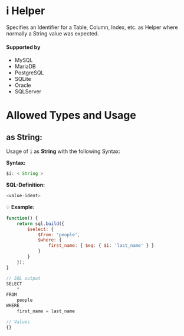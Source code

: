 # i Helper
Specifies an Identifier for a Table, Column, Index, etc. as Helper where normally a String value was expected.

#### Supported by
- MySQL
- MariaDB
- PostgreSQL
- SQLite
- Oracle
- SQLServer

# Allowed Types and Usage

## as String:

Usage of `i` as **String** with the following Syntax:

**Syntax:**

```javascript
$i: < String >
```

**SQL-Definition:**
```javascript
<value-ident>
```

:bulb: **Example:**
```javascript
function() {
    return sql.build({
        $select: {
            $from: 'people',
            $where: {
                first_name: { $eq: { $i: 'last_name' } }
            }
        }
    });
}

// SQL output
SELECT
    *
FROM
    people
WHERE
    first_name = last_name

// Values
{}
```

